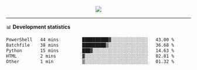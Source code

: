<h3 align="center">
  <a href="https://github.com/hwalker928">
      <img src="https://github-profile-trophy.vercel.app/?username=hwalker928&no-bg=true&no-frame=true">
  </a>
</h3>


<hr>

📊 **Development statistics**

<!--START_SECTION:waka-->

```txt
PowerShell   44 mins         ██████████▓░░░░░░░░░░░░░░   43.00 %
Batchfile    38 mins         █████████▒░░░░░░░░░░░░░░░   36.68 %
Python       15 mins         ███▓░░░░░░░░░░░░░░░░░░░░░   14.63 %
HTML         2 mins          ▓░░░░░░░░░░░░░░░░░░░░░░░░   02.81 %
Other        1 min           ▒░░░░░░░░░░░░░░░░░░░░░░░░   01.32 %
```

<!--END_SECTION:waka-->
